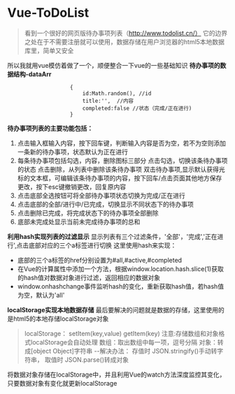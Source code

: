 # Vue-ToDoList #
> 看到一个很好的网页版待办事项列表（http://www.todolist.cn/）
> 它的边界之处在于不需要注册就可以使用，数据存储在用户浏览器的html5本地数据库里，简单又安全

所以我就用vue模仿着做了一个，顺便整合一下vue的一些基础知识
**待办事项的数据结构-dataArr**
```
				    {
    					id:Math.random(), //id
    					title:'',  //内容
    					completed:false //状态（完成/正在进行)
    				}
```

**待办事项列表的主要功能包括：**

1. 点击输入框输入内容，按下回车键，判断输入内容是否为空，若不为空则添加一条新的待办事项，状态默认为正在进行
2. 每条待办事项包括勾选，内容，删除图标三部分
   点击勾选，切换该条待办事项的状态
   点击删除，从列表中删除该条待办事项
   双击待办事项,显示默认获得光标的文本框，可编辑该条待办事项的内容，按下回车/点击页面其他地方保存更改，按下esc键撤销更改，回复原内容
3. 点击底部全选按钮可将全部待办事项状态切换为完成/正在进行 
4. 点击底部的全部/进行中/已完成，切换显示不同状态下的待办事项
5. 点击删除已完成，将完成状态下的待办事项全部删除
6. 底部未完成处显示当前未完成待办事项的总和

**利用hash实现列表的过滤显示**
显示列表有三个过滤条件，'全部'，'完成','正在进行',点击底部对应的三个a标签进行切换
这里使用hash来实现：


- 底部的三个a标签的href分别设置为#all,#active,#completed
- 在Vue的计算属性中添加一个方法，根据window.location.hash.slice(1)获取的hash值对数据对象进行过滤，返回相应的数据对象
- window.onhashchange事件监听hash的变化，重新获取hash值，若hash值为空，默认为'all'

**localStorage实现本地数据存储**
最后要解决的问题就是数据的存储，这里使用的是html5的本地存储localStorage对象
> localStorage：
> setItem(key,value)
> getItem(key)
> 注意:存储数组和对象格式localStorage会自动处理
> 数组：取出数组中每一项，逗号分隔
> 对象：转成[object Object]字符串
>--解决办法：
>   存值时 JSON.stringify()手动转字符串，
>   取值时 JSON.parse()转成对象

将数据对象存储在localStorage中，并且利用Vue的watch方法深度监控其变化，只要数据对象有变化就更新localStorage